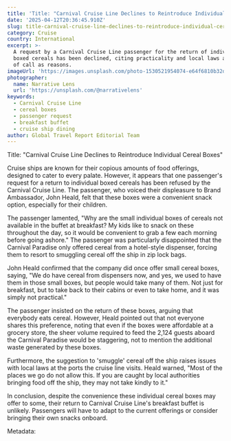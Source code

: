 ```yaml
---
title: 'Title: "Carnival Cruise Line Declines to Reintroduce Individual Cereal Boxes"'
date: '2025-04-12T20:36:45.910Z'
slug: title-carnival-cruise-line-declines-to-reintroduce-individual-cereal-boxes
category: Cruise
country: International
excerpt: >-
  A request by a Carnival Cruise Line passenger for the return of individual
  boxed cereals has been declined, citing practicality and local laws at ports
  of call as reasons.
imageUrl: 'https://images.unsplash.com/photo-1530521954074-e64f6810b32d'
photographer:
  name: Narrative Lens
  url: 'https://unsplash.com/@narrativelens'
keywords:
  - Carnival Cruise Line
  - cereal boxes
  - passenger request
  - breakfast buffet
  - cruise ship dining
author: Global Travel Report Editorial Team
---
```

Title: "Carnival Cruise Line Declines to Reintroduce Individual Cereal Boxes"

Cruise ships are known for their copious amounts of food offerings, designed to cater to every palate. However, it appears that one passenger's request for a return to individual boxed cereals has been refused by the Carnival Cruise Line. The passenger, who voiced their displeasure to Brand Ambassador, John Heald, felt that these boxes were a convenient snack option, especially for their children.

The passenger lamented, "Why are the small individual boxes of cereals not available in the buffet at breakfast? My kids like to snack on these throughout the day, so it would be convenient to grab a few each morning before going ashore." The passenger was particularly disappointed that the Carnival Paradise only offered cereal from a hotel-style dispenser, forcing them to resort to smuggling cereal off the ship in zip lock bags.

John Heald confirmed that the company did once offer small cereal boxes, saying, "We do have cereal from dispensers now, and yes, we used to have them in those small boxes, but people would take many of them. Not just for breakfast, but to take back to their cabins or even to take home, and it was simply not practical."

The passenger insisted on the return of these boxes, arguing that everybody eats cereal. However, Heald pointed out that not everyone shares this preference, noting that even if the boxes were affordable at a grocery store, the sheer volume required to feed the 2,124 guests aboard the Carnival Paradise would be staggering, not to mention the additional waste generated by these boxes.

Furthermore, the suggestion to 'smuggle' cereal off the ship raises issues with local laws at the ports the cruise line visits. Heald warned, "Most of the places we go do not allow this. If you are caught by local authorities bringing food off the ship, they may not take kindly to it."

In conclusion, despite the convenience these individual cereal boxes may offer to some, their return to Carnival Cruise Line's breakfast buffet is unlikely. Passengers will have to adapt to the current offerings or consider bringing their own snacks onboard.

Metadata:
